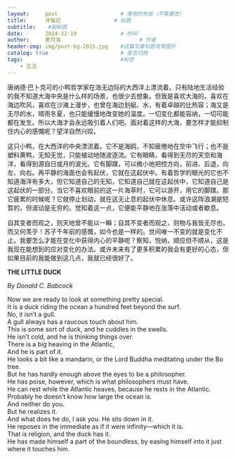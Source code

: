 ```yaml
---
layout:     post   				    # 使用的布局（不需要改）
title:      寻猫记 				# 标题 
subtitle:    #副标题
date:       2024-12-19 				# 时间
author:     麦可洛 						# 作者
header-img: img/post-bg-2015.jpg 	#这篇文章标题背景图片
catalog: true 						# 是否归档
tags:								#标签
    - 生活
---
```


唐纳德·巴卜克可的小鸭哲学家在浩无边际的大西洋上漂流着。只有陆地生活经验的我不知道大海中央是什么样的场景，也很少去想象。但我是喜欢大海的，喜欢在海边吹风，喜欢在沙滩上漫步，也曾在海边划艇。水，有着卓越的比热容；海又是无尽的水，晴雨冬夏，也只能缓慢地改变她的温度。一切变化都能容纳，一切可能都在发生。所以大海才会永远吸引着人们吧。面对着这样的大海，要怎样才能抑制住内心的感慨呢？望洋自然兴叹。

这只小鸭，在大西洋的中央漂流着。它不是海鸥，不知疲倦地在空中飞行；也不是塑料黄鸭，无知无觉，只能被动地随波逐流。它有眼睛，看得到无尽的天空和海洋，看得到源自日或月的波光。它有脚蹼，可以微小地把控方向，前进、后退，向左、向右。再平静的海面也会有起伏，它就在这起伏中。有着哲学的眼光的它也不知道海洋有多大，但它知道自己的无知，它知道自己就在这起伏中，它知道自己是这起伏的一部分。当它不喜欢眼前的这一片海草时，它可以游开，用它的脚蹼。那它疲累的时候呢？它就停止划动，就在这无止息的起伏中休息。或许这阵浪潮是短暂的，但波动是无穷的。觉知着这一点，它便能平静地在涨落中活动或者歇息。

自其变者而观之，则天地曾不能以一瞬；自其不变者而观之，则物与我皆无尽也，而又何羡乎！苏子千年前的感慨，如今也是一样的。世间唯一不变的就是变化不止。我要怎么才能在变化中获得内心的平静呢？察知，悦纳，顺应但不顺从，这是我现在能想到的应对变化的办法。或许未来有了更多积累的我会有更好的心态，但如果目前的我能做到这几点，我就已经很好了。

**THE LITTLE DUCK**

*By Donald C. Babcock*

Now we are ready to look at something pretty special.  
It is a duck riding the ocean a hundred feet beyond the surf.  
No, it isn’t a gull.  
A gull always has a raucous touch about him.  
This is some sort of duck, and he cuddles in the swells.  
He isn’t cold, and he is thinking things over.  
There is a big heaving in the Atlantic,  
And he is part of it.  
He looks a bit like a mandarin, or the Lord Buddha meditating under the Bo tree.  
But he has hardly enough above the eyes to be a philosopher.  
He has poise, however, which is what philosophers must have.  
He can rest while the Atlantic heaves, because he rests in the Atlantic.  
Probably he doesn’t know how large the ocean is.  
And neither do you.  
But he realizes it.  
And what does he do, I ask you. He sits down in it.  
He reposes in the immediate as if it were infinity—which it is.  
That is religion, and the duck has it.  
He has made himself a part of the boundless, by easing himself into it just where it
touches him.
